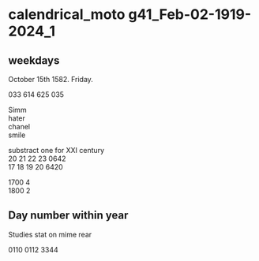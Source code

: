   
# calendrical_moto g41_Feb-02-1919-2024_1

## weekdays

October 15th 1582. Friday.  
  
033 614 625 035  
  
Simm  
hater  
chanel  
smile  


  
substract one for XXI century  
20 21 22 23 0642  
17 18 19 20 6420
  
1700 4  
1800 2


## Day number within year

Studies stat on mime rear  
  
0110 0112 3344

